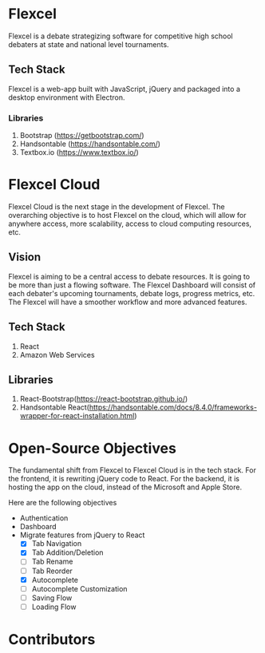 # Flexcel 
Flexcel is a debate strategizing software for competitive high school debaters
at state and national level tournaments. 

## Tech Stack
Flexcel is a web-app built with JavaScript, jQuery and packaged into a desktop environment
with Electron. 
### Libraries
1. Bootstrap (https://getbootstrap.com/)
2. Handsontable (https://handsontable.com/)
3. Textbox.io (https://www.textbox.io/)

# Flexcel Cloud
Flexcel Cloud is the next stage in the development of Flexcel. The overarching objective 
is to host Flexcel on the cloud, which will allow for anywhere access, more scalability,
access to cloud computing resources, etc.
## Vision
Flexcel is aiming to be a central access to debate resources. It is going to be more than just a flowing software. The Flexcel Dashboard will consist of each debater's upcoming tournaments, 
debate logs, progress metrics, etc. The Flexcel will have a smoother workflow and more advanced features. 
## Tech Stack
1. React 
2. Amazon Web Services
## Libraries
1. React-Bootstrap(https://react-bootstrap.github.io/)
2. Handsontable React(https://handsontable.com/docs/8.4.0/frameworks-wrapper-for-react-installation.html) 

# Open-Source Objectives
The fundamental shift from Flexcel to Flexcel Cloud is in the tech stack. For the frontend, it is rewriting jQuery code to React. For the backend, it is hosting the app on the cloud, instead of the  Microsoft and Apple Store.

Here are the following objectives
- Authentication
- Dashboard 
- Migrate features from jQuery to React
  - [x]  Tab Navigation
  - [x]  Tab Addition/Deletion
  - [ ]  Tab Rename
  - [ ]  Tab Reorder
  - [x]  Autocomplete
  - [ ]  Autocomplete Customization
  - [ ]  Saving Flow
  - [ ]  Loading Flow

# Contributors


